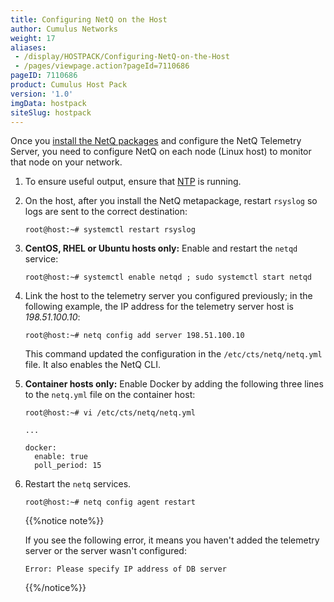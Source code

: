 ```yaml
---
title: Configuring NetQ on the Host
author: Cumulus Networks
weight: 17
aliases:
 - /display/HOSTPACK/Configuring-NetQ-on-the-Host
 - /pages/viewpage.action?pageId=7110686
pageID: 7110686
product: Cumulus Host Pack
version: '1.0'
imgData: hostpack
siteSlug: hostpack
---
```

Once you [install the
NetQ packages](/host-pack/Installing-NetQ-on-the-Host) and
configure the NetQ Telemetry Server, you need to configure NetQ on each
node (Linux host) to monitor that node on your network.

1.  To ensure useful output, ensure that
    [NTP](/cumulus-linux/System-Configuration/Setting-Date-and-Time/) is running.

2.  On the host, after you install the NetQ metapackage, restart
    `rsyslog` so logs are sent to the correct destination:

        root@host:~# systemctl restart rsyslog

3.  **CentOS, RHEL or Ubuntu hosts only:** Enable and restart the
    `netqd` service:

        root@host:~# systemctl enable netqd ; sudo systemctl start netqd

4.  Link the host to the telemetry server you configured previously; in
    the following example, the IP address for the telemetry server host
    is *198.51.100.10*:

        root@host:~# netq config add server 198.51.100.10

    This command updated the configuration in the
    `/etc/cts/netq/netq.yml` file. It also enables the NetQ CLI.

5.  **Container hosts only:** Enable Docker by adding the following
    three lines to the `netq.yml` file on the container host:

        root@host:~# vi /etc/cts/netq/netq.yml

        ...

        docker:
          enable: true
          poll_period: 15

6.  Restart the `netq` services.

        root@host:~# netq config agent restart

    {{%notice note%}}

    If you see the following error, it means you haven't added the
    telemetry server or the server wasn't configured:

        Error: Please specify IP address of DB server

    {{%/notice%}}

<article id="html-search-results" class="ht-content" style="display: none;">

</article>

<footer id="ht-footer">

</footer>
